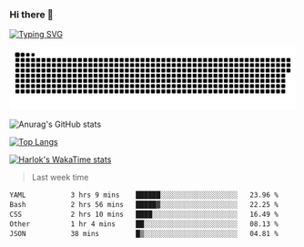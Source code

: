 ### Hi there 👋

<!--
**wray-le/wray-lee* is a ✨ _special_ ✨ repository because its `README.md` (this file) appears on your GitHub profile.

Here are some ideas to get you started:

- 🔭 I’m currently working on ...
- 🌱 I’m currently learning ...
- 👯 I’m looking to collaborate on ...
- 🤔 I’m looking for help with ...
- 💬 Ask me about ...
- 📫 How to reach me: ...
- 😄 Pronouns: ...
- ⚡ Fun fact: ...
-->
[![Typing SVG](https://readme-typing-svg.herokuapp.com?color=91BEF0&vCenter=true&lines=This+is+Wray's+profile;A+noob+developer)](https://git.io/typing-svg)

<p align="center"><a href=#><img src="image/contributions.svg"></a></p>  

![Anurag's GitHub stats](https://github-readme-stats.vercel.app/api?username=wray-lee&show_icons=true&theme=tokyonight)


[![Top Langs](https://github-readme-stats.vercel.app/api/top-langs/?username=wray-lee&exclude_repo=wray-lee.github.io,wray-lee&layout=donut)](https://github.com/anuraghazra/github-readme-stats)


[![Harlok's WakaTime stats](https://github-readme-stats.vercel.app/api/wakatime?username=wray)](https://github.com/anuraghazra/github-readme-stats)

> Last week time

<!--START_SECTION:waka-->

```txt
YAML           3 hrs 9 mins    ██████░░░░░░░░░░░░░░░░░░░   23.96 %
Bash           2 hrs 56 mins   █████▓░░░░░░░░░░░░░░░░░░░   22.25 %
CSS            2 hrs 10 mins   ████░░░░░░░░░░░░░░░░░░░░░   16.49 %
Other          1 hr 4 mins     ██░░░░░░░░░░░░░░░░░░░░░░░   08.13 %
JSON           38 mins         █▒░░░░░░░░░░░░░░░░░░░░░░░   04.81 %
```

<!--END_SECTION:waka-->
